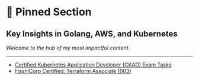 # 📌 Pinned Section

## Key Insights in Golang, AWS, and Kubernetes

_Welcome to the hub of my most impactful content._

---  

- [Certified Kubernetes Application Developer (CKAD) Exam Tasks](posts/ckad/ckad-tasks.md)
- [HashiCorp Certified: Terraform Associate (003)](posts/terraform/exam-objective.md)
